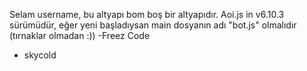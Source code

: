Selam username, bu altyapı bom boş bir altyapıdır. Aoi.js in v6.10.3 sürümüdür, eğer yeni başladıysan main dosyanın adı "bot.js" olmalıdır (tırnaklar olmadan :))
-Freez Code
- skycold
